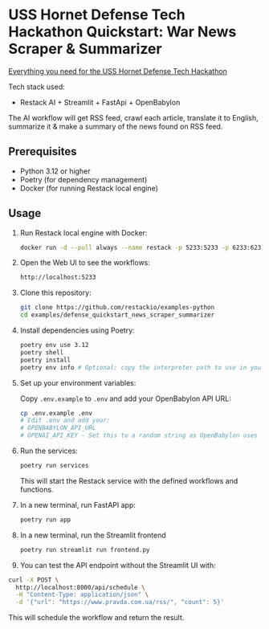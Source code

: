 # USS Hornet Defense Tech Hackathon Quickstart: War News Scraper & Summarizer

[Everything you need for the USS Hornet Defense Tech Hackathon](https://lu.ma/uss-hornet-hackathon?tk=DNbUwU)

Tech stack used:
- Restack AI + Streamlit + FastApi + OpenBabylon

The AI workflow will get RSS feed, crawl each article, translate it to English, summarize it & make a summary of the news found on RSS feed.

## Prerequisites

- Python 3.12 or higher
- Poetry (for dependency management)
- Docker (for running Restack local engine)

## Usage

1. Run Restack local engine with Docker:

   ```bash
   docker run -d --pull always --name restack -p 5233:5233 -p 6233:6233 -p 7233:7233 ghcr.io/restackio/restack:main
   ```

2. Open the Web UI to see the workflows:

   ```bash
   http://localhost:5233
   ```

3. Clone this repository:

   ```bash
   git clone https://github.com/restackio/examples-python
   cd examples/defense_quickstart_news_scraper_summarizer
   ```

4. Install dependencies using Poetry:

   ```bash
   poetry env use 3.12
   poetry shell
   poetry install
   poetry env info # Optional: copy the interpreter path to use in your IDE (e.g. Cursor, VSCode, etc.)
   ```

5. Set up your environment variables:

   Copy `.env.example` to `.env` and add your OpenBabylon API URL:

   ```bash
   cp .env.example .env
   # Edit .env and add your:
   # OPENBABYLON_API_URL
   # OPENAI_API_KEY - Set this to a random string as OpenBabylon uses OpenAI API
   ```

6. Run the services:

   ```bash
   poetry run services
   ```

   This will start the Restack service with the defined workflows and functions.

8. In a new terminal, run FastAPI app:

   ```bash
   poetry run app
   ```

9. In a new terminal, run the Streamlit frontend

   ```bash
   poetry run streamlit run frontend.py
   ```

10. You can test the API endpoint without the Streamlit UI with:

```bash
curl -X POST \
  http://localhost:8000/api/schedule \
  -H "Content-Type: application/json" \
  -d '{"url": "https://www.pravda.com.ua/rss/", "count": 5}'
```

This will schedule the workflow and return the result.
